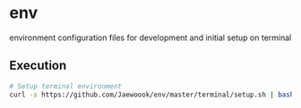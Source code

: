 # env

environment configuration files for development and initial setup on terminal

## Execution

```sh
# Setup terminal environment
curl -s https://github.com/Jaewoook/env/master/terminal/setup.sh | bash
```
